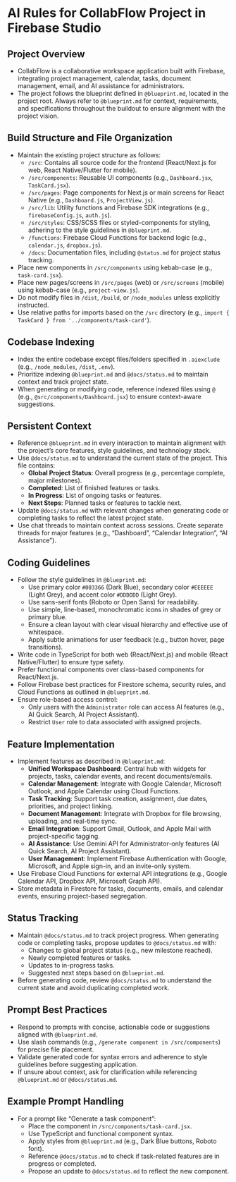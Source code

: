 # AI Rules for CollabFlow Project in Firebase Studio

## Project Overview
- CollabFlow is a collaborative workspace application built with Firebase, integrating project management, calendar, tasks, document management, email, and AI assistance for administrators.
- The project follows the blueprint defined in `@blueprint.md`, located in the project root. Always refer to `@blueprint.md` for context, requirements, and specifications throughout the buildout to ensure alignment with the project vision.

## Build Structure and File Organization
- Maintain the existing project structure as follows:
  - `/src`: Contains all source code for the frontend (React/Next.js for web, React Native/Flutter for mobile).
  - `/src/components`: Reusable UI components (e.g., `Dashboard.jsx`, `TaskCard.jsx`).
  - `/src/pages`: Page components for Next.js or main screens for React Native (e.g., `Dashboard.js`, `ProjectView.js`).
  - `/src/lib`: Utility functions and Firebase SDK integrations (e.g., `firebaseConfig.js`, `auth.js`).
  - `/src/styles`: CSS/SCSS files or styled-components for styling, adhering to the style guidelines in `@blueprint.md`.
  - `/functions`: Firebase Cloud Functions for backend logic (e.g., `calendar.js`, `dropbox.js`).
  - `/docs`: Documentation files, including `@status.md` for project status tracking.
- Place new components in `/src/components` using kebab-case (e.g., `task-card.jsx`).
- Place new pages/screens in `/src/pages` (web) or `/src/screens` (mobile) using kebab-case (e.g., `project-view.js`).
- Do not modify files in `/dist`, `/build`, or `/node_modules` unless explicitly instructed.
- Use relative paths for imports based on the `/src` directory (e.g., `import { TaskCard } from '../components/task-card'`).

## Codebase Indexing
- Index the entire codebase except files/folders specified in `.aiexclude` (e.g., `/node_modules`, `/dist`, `.env`).
- Prioritize indexing `@blueprint.md` and `@docs/status.md` to maintain context and track project state.
- When generating or modifying code, reference indexed files using `@` (e.g., `@src/components/Dashboard.jsx`) to ensure context-aware suggestions.

## Persistent Context
- Reference `@blueprint.md` in every interaction to maintain alignment with the project’s core features, style guidelines, and technology stack.
- Use `@docs/status.md` to understand the current state of the project. This file contains:
  - **Global Project Status**: Overall progress (e.g., percentage complete, major milestones).
  - **Completed**: List of finished features or tasks.
  - **In Progress**: List of ongoing tasks or features.
  - **Next Steps**: Planned tasks or features to tackle next.
- Update `@docs/status.md` with relevant changes when generating code or completing tasks to reflect the latest project state.
- Use chat threads to maintain context across sessions. Create separate threads for major features (e.g., “Dashboard”, “Calendar Integration”, “AI Assistance”).

## Coding Guidelines
- Follow the style guidelines in `@blueprint.md`:
  - Use primary color `#003366` (Dark Blue), secondary color `#EEEEEE` (Light Grey), and accent color `#DDDDDD` (Light Grey).
  - Use sans-serif fonts (Roboto or Open Sans) for readability.
  - Use simple, line-based, monochromatic icons in shades of grey or primary blue.
  - Ensure a clean layout with clear visual hierarchy and effective use of whitespace.
  - Apply subtle animations for user feedback (e.g., button hover, page transitions).
- Write code in TypeScript for both web (React/Next.js) and mobile (React Native/Flutter) to ensure type safety.
- Prefer functional components over class-based components for React/Next.js.
- Follow Firebase best practices for Firestore schema, security rules, and Cloud Functions as outlined in `@blueprint.md`.
- Ensure role-based access control:
  - Only users with the `Administrator` role can access AI features (e.g., AI Quick Search, AI Project Assistant).
  - Restrict `User` role to data associated with assigned projects.

## Feature Implementation
- Implement features as described in `@blueprint.md`:
  - **Unified Workspace Dashboard**: Central hub with widgets for projects, tasks, calendar events, and recent documents/emails.
  - **Calendar Management**: Integrate with Google Calendar, Microsoft Outlook, and Apple Calendar using Cloud Functions.
  - **Task Tracking**: Support task creation, assignment, due dates, priorities, and project linking.
  - **Document Management**: Integrate with Dropbox for file browsing, uploading, and real-time sync.
  - **Email Integration**: Support Gmail, Outlook, and Apple Mail with project-specific tagging.
  - **AI Assistance**: Use Gemini API for Administrator-only features (AI Quick Search, AI Project Assistant).
  - **User Management**: Implement Firebase Authentication with Google, Microsoft, and Apple sign-in, and an invite-only system.
- Use Firebase Cloud Functions for external API integrations (e.g., Google Calendar API, Dropbox API, Microsoft Graph API).
- Store metadata in Firestore for tasks, documents, emails, and calendar events, ensuring project-based segregation.

## Status Tracking
- Maintain `@docs/status.md` to track project progress. When generating code or completing tasks, propose updates to `@docs/status.md` with:
  - Changes to global project status (e.g., new milestone reached).
  - Newly completed features or tasks.
  - Updates to in-progress tasks.
  - Suggested next steps based on `@blueprint.md`.
- Before generating code, review `@docs/status.md` to understand the current state and avoid duplicating completed work.

## Prompt Best Practices
- Respond to prompts with concise, actionable code or suggestions aligned with `@blueprint.md`.
- Use slash commands (e.g., `/generate component in /src/components`) for precise file placement.
- Validate generated code for syntax errors and adherence to style guidelines before suggesting application.
- If unsure about context, ask for clarification while referencing `@blueprint.md` or `@docs/status.md`.

## Example Prompt Handling
- For a prompt like “Generate a task component”:
  - Place the component in `/src/components/task-card.jsx`.
  - Use TypeScript and functional component syntax.
  - Apply styles from `@blueprint.md` (e.g., Dark Blue buttons, Roboto font).
  - Reference `@docs/status.md` to check if task-related features are in progress or completed.
  - Propose an update to `@docs/status.md` to reflect the new component.
